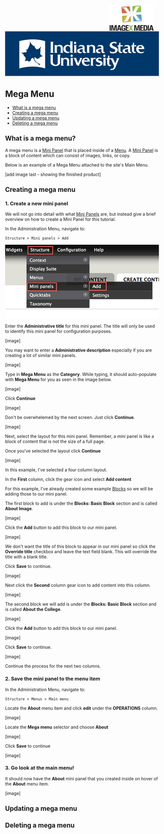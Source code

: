 <img class="logo" src="../../global_assets/images/IXM-Transparent-Vertical.jpg" style="float:right; margin:-10px 15px 0 0;" height="90" />
<img class="logo" src="../assets/images/isu_logo.png" alt="Indiana State University logo" />

# Mega Menu

* [What is a mega menu](#what-are-pages)
* [Creating a mega menu](#creating-pages)
* [Updating a mega menu](#updating-pages)
* [Deleting a mega menu](#deleting-pages)

## What is a mega menu?

A mega menu is a [Mini Panel](mini-panels.md) that is placed inside of a [Menu](menus.md). A [Mini Panel](mini-panels.md) is a block of content which can consist of images, links, or copy.

Below is an example of a Mega Menu attached to the site's Main Menu.

[add image last - showing the finished product]

## Creating a mega menu

### 1. Create a new mini panel

We will not go into detail with what [Mini Panels](mini-panels.md) are, but instead give a brief overview on how to create a Mini Panel for this tutorial.

In the Administration Menu, navigate to:
	
	Structure > Mini panels > Add
		
![Add a Mini Panel](../assets/images/MiniPanelAdd.png "Add a Mini Panel")

Enter the **Administrative title** for this mini panel. The title will only be used to identify this mini panel for configuration purposes.

[image]

You may want to enter a **Administrative description** especially if you are creating a lot of similar mini panels.

[image]

Type in **Mega Menu** as the **Category**. While typing, it should auto-populate with **Mega Menu** for you as seen in the image below.

[image]

Click **Continue**

[image]

Don't be overwhelemed by the next screen. Just click **Continue**.

[image]

Next, select the layout for this mini panel. Remember, a mini panel is like a block of content that is not the size of a full page.

Once you've selected the layout click **Continue**

[image]

In this example, I've selected a four column layout. 

In the **First** column, click the gear icon and select **Add content** 

For this example, I've already created some example [Blocks](blocks.md) so we will be adding those to our mini panel.

The first block to add is under the **Blocks: Basic Block** section and is called **About Image**.

[image]

Click the **Add** button to add this block to our mini panel.

[image]

We don't want the title of this block to appear in our mini panel so click the **Override title** checkbox and leave the text field blank. This will override the title with a blank title.

Click **Save** to continue.

[image]

Next click the **Second** column gear icon to add content into this column.

[image]

The second block we will add is under the **Blocks: Basic Block** section and is called **About the College**.

[image]

Click the **Add** button to add this block to our mini panel.

[image]

Click **Save** to continue.

[image]

Continue the process for the next two columns.


### 2. Save the mini panel to the menu item

In the Administration Menu, navigate to:
	
	Structure > Menus > Main menu
	
Locate the **About** menu item and click **edit** under the **OPERATIONS** column.

[image]

Locate the **Mega menu** selector and choose **About**

[image]

Click **Save** to continue

[image]
	
### 3. Go look at the main menu!

It should now have the **About** mini panel that you created inside on hover of the **About** menu item.

[image]

## Updating a mega menu
## Deleting a mega menu


